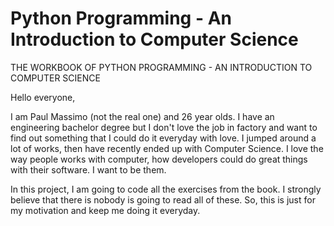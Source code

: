# Python Programming - An Introduction to Computer Science
THE WORKBOOK OF PYTHON PROGRAMMING - AN INTRODUCTION TO COMPUTER SCIENCE

Hello everyone, 

I am Paul Massimo (not the real one) and 26 year olds. I have an engineering bachelor degree but I don't love the job in factory and want to find out something that I could do it everyday with love. I jumped around a lot of works, then have recently ended up with Computer Science. I love the way people works with computer, how developers could do great things with their software. I want to be them.

In this project, I am going to code all the exercises from the book. I strongly believe that there is nobody is going to read all of these. So, this is just for my motivation and keep me doing it everyday. 

